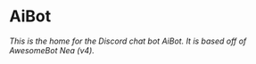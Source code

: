 # AiBot

*This is the home for the Discord chat bot AiBot. It is based off of AwesomeBot Nea (v4).*

